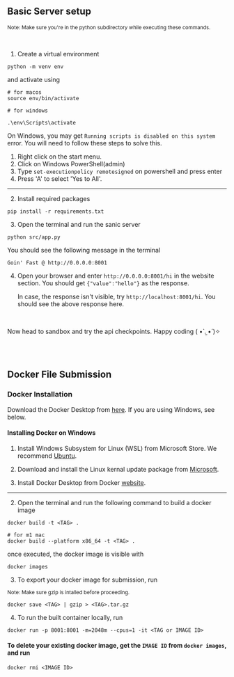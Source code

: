 ## Basic Server setup

<small> Note: Make sure you're in the python subdirectory while executing these commands. </small>

<br>

1. Create a virtual environment

```
python -m venv env
```

and activate using

```
# for macos
source env/bin/activate
```

```
# for windows

.\env\Scripts\activate
```
On Windows, you may get `Running scripts is disabled on this system` error. You will need to follow these steps to solve this.

1. Right click on the start menu.
2. Click on Windows PowerShell(admin)
3. Type `set-executionpolicy remotesigned` on powershell and press enter
4. Press 'A' to select 'Yes to All'.
---

2. Install required packages

```
pip install -r requirements.txt
```

3. Open the terminal and run the sanic server

```
python src/app.py
```

You should see the following message in the terminal

```
Goin' Fast @ http://0.0.0.0:8001
```

4. Open your browser and enter `http://0.0.0.0:8001/hi` in the website section.
   You should get `{"value":"hello"}` as the response.

   In case, the response isn't visible, try `http://localhost:8001/hi`. You should see the above response here.

<br>

Now head to sandbox and try the api checkpoints. Happy coding ( •̀ .̫ •́ )✧

<br>
<br>


## Docker File Submission

### Docker Installation

Download the Docker Desktop from [here](https://docs.docker.com/get-docker/). If you are using Windows, see below.

####  Installing Docker on Windows
1. Install Windows Subsystem for Linux (WSL) from Microsoft Store. We recommend [Ubuntu](https://apps.microsoft.com/store/detail/ubuntu/9PDXGNCFSCZV). 

2.  Download and install the Linux kernal update package from [Microsoft](https://learn.microsoft.com/en-us/windows/wsl/install-manual#step-4---download-the-linux-kernel-update-package).

3.  Install Docker Desktop from Docker [website](https://www.docker.com/products/docker-desktop/).

---
2. Open the terminal and run the following command to build a docker image

```
docker build -t <TAG> .

# for m1 mac
docker build --platform x86_64 -t <TAG> .
```

once executed, the docker image is visible with

```
docker images
```

3. To export your docker image for submission, run

<small> Note: Make sure gzip is intalled before proceeding. </small>

```
docker save <TAG> | gzip > <TAG>.tar.gz
```

4. To run the built container locally, run

```
docker run -p 8001:8001 -m=2048m --cpus=1 -it <TAG or IMAGE ID>
```

#### To delete your existing docker image, get the `IMAGE ID` from `docker images`, and run

```
docker rmi <IMAGE ID>
```

